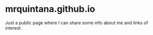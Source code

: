 # mrquintana.github.io
Just a public page where I can share some info about me and links of interest.
